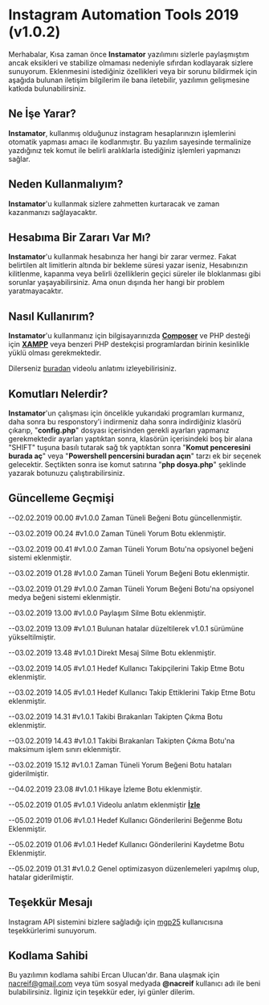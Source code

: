 
# Instagram Automation Tools 2019 (v1.0.2)

Merhabalar,
Kısa zaman önce **Instamator** yazılımını sizlerle paylaşmıştım ancak eksikleri ve stabilize olmaması nedeniyle sıfırdan kodlayarak sizlere sunuyorum.
Eklenmesini istediğiniz özellikleri veya bir sorunu bildirmek için aşağıda bulunan iletişim bilgilerim ile bana iletebilir, yazılımın gelişmesine katkıda bulunabilirsiniz.

## Ne İşe Yarar?

**Instamator**, kullanmış olduğunuz instagram hesaplarınızın işlemlerini otomatik yapması amacı ile kodlanmıştır.
Bu yazılım sayesinde termalinize yazdığınız tek komut ile belirli aralıklarla istediğiniz işlemleri yapmanızı sağlar.

## Neden Kullanmalıyım?

**Instamator**'u kullanmak sizlere zahmetten kurtaracak ve zaman kazanmanızı sağlayacaktır.

## Hesabıma Bir Zararı Var Mı?

**Instamator**'u kullanmak hesabınıza her hangi bir zarar vermez. Fakat belirtilen alt limitlerin altında bir bekleme süresi yazar iseniz, Hesabınızın kilitlenme, kapanma veya belirli özelliklerin geçici süreler ile bloklanması gibi sorunlar yaşayabilirsiniz. Ama onun dışında her hangi bir problem yaratmayacaktır.

## Nasıl Kullanırım?

**Instamator**'u kullanmanız için bilgisayarınızda [**Composer**](https://getcomposer.org/download/) ve PHP desteği için [**XAMPP**](https://www.apachefriends.org/tr/download.html) veya benzeri PHP destekçisi programlardan birinin kesinlikle yüklü olması gerekmektedir.

Dilerseniz [buradan](https://youtu.be/a1i-KJ0xaDE) videolu anlatımı izleyebilirisiniz.

## Komutları Nelerdir?

**Instamator**'un çalışması için öncelikle yukarıdaki programları kurmanız, daha sonra bu responstory'i indirmeniz daha sonra indirdiğiniz klasörü çıkarıp, "**config.php**" dosyası içerisinden gerekli ayarları yapmanız gerekmektedir ayarları yaptıktan sonra, klasörün içerisindeki boş bir alana "SHIFT" tuşuna basılı tutarak sağ tık yaptıktan sonra "**Komut penceresini burada aç**" veya "**Powershell pencersini buradan açın**" tarzı ek bir seçenek gelecektir. Seçtikten sonra ise komut satırına "**php dosya.php**" şeklinde yazarak botunuzu çalıştırabilirsiniz.

## Güncelleme Geçmişi

--02.02.2019 00.00 #v1.0.0 Zaman Tüneli Beğeni Botu güncellenmiştir.

--03.02.2019 00.24 #v1.0.0 Zaman Tüneli Yorum Botu eklenmiştir.

--03.02.2019 00.41 #v1.0.0 Zaman Tüneli Yorum Botu'na opsiyonel beğeni sistemi eklenmiştir.

--03.02.2019 01.28 #v1.0.0 Zaman Tüneli Yorum Beğeni Botu eklenmiştir.

--03.02.2019 01.29 #v1.0.0 Zaman Tüneli Yorum Beğeni Botu'na opsiyonel medya beğeni sistemi eklenmiştir.

--03.02.2019 13.00 #v1.0.0 Paylaşım Silme Botu eklenmiştir.

--03.02.2019 13.09 #v1.0.1 Bulunan hatalar düzeltilerek v1.0.1 sürümüne yükseltilmiştir.

--03.02.2019 13.48 #v1.0.1 Direkt Mesaj Silme Botu eklenmiştir.

--03.02.2019 14.05 #v1.0.1 Hedef Kullanıcı Takipçilerini Takip Etme Botu eklenmiştir.

--03.02.2019 14.05 #v1.0.1 Hedef Kullanıcı Takip Ettiklerini Takip Etme Botu eklenmiştir.

--03.02.2019 14.31 #v1.0.1 Takibi Bırakanları Takipten Çıkma Botu eklenmiştir.

--03.02.2019 14.43 #v1.0.1 Takibi Bırakanları Takipten Çıkma Botu'na maksimum işlem sınırı eklenmiştir. 

--03.02.2019 15.12 #v1.0.1 Zaman Tüneli Yorum Beğeni Botu hataları giderilmiştir.

--04.02.2019 23.08 #v1.0.1 Hikaye İzleme Botu eklenmiştir.

--05.02.2019 01.05 #v1.0.1 Videolu anlatım eklenmiştir [**İzle**](https://youtu.be/a1i-KJ0xaDE)

--05.02.2019 01.06 #v1.0.1 Hedef Kullanıcı Gönderilerini Beğenme Botu Eklenmiştir.

--05.02.2019 01.06 #v1.0.1 Hedef Kullanıcı Gönderilerini Kaydetme Botu Eklenmiştir.

--05.02.2019 01.31 #v1.0.2 Genel optimizasyon düzenlemeleri yapılmış olup, hatalar giderilmiştir.

## Teşekkür Mesajı

Instagram API sistemini bizlere sağladığı için [mgp25](https://github.com/mgp25) kullanıcısına teşekkürlerimi sunuyorum.

## Kodlama Sahibi

Bu yazılımın kodlama sahibi Ercan Ulucan'dır. Bana ulaşmak için nacreif@gmail.com veya tüm sosyal medyada **@nacreif** kullanıcı adı ile beni bulabilirsiniz.
İlginiz için teşekkür eder, iyi günler dilerim.
